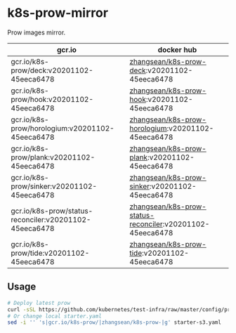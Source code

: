 # k8s-prow-mirror

Prow images mirror.

gcr.io | docker hub
---|---
gcr.io/k8s-prow/deck:v20201102-45eeca6478 | [zhangsean/k8s-prow-deck](https://hub.docker.com/r/zhangsean/k8s-prow-deck):v20201102-45eeca6478
gcr.io/k8s-prow/hook:v20201102-45eeca6478 | [zhangsean/k8s-prow-hook](https://hub.docker.com/r/zhangsean/k8s-prow-hook):v20201102-45eeca6478
gcr.io/k8s-prow/horologium:v20201102-45eeca6478 | [zhangsean/k8s-prow-horologium](https://hub.docker.com/r/zhangsean/k8s-prow-horologium):v20201102-45eeca6478
gcr.io/k8s-prow/plank:v20201102-45eeca6478 | [zhangsean/k8s-prow-plank](https://hub.docker.com/r/zhangsean/k8s-prow-plank):v20201102-45eeca6478
gcr.io/k8s-prow/sinker:v20201102-45eeca6478 | [zhangsean/k8s-prow-sinker](https://hub.docker.com/r/zhangsean/k8s-prow-sinker):v20201102-45eeca6478
gcr.io/k8s-prow/status-reconciler:v20201102-45eeca6478 | [zhangsean/k8s-prow-status-reconciler](https://hub.docker.com/r/zhangsean/k8s-prow-status-reconciler):v20201102-45eeca6478
gcr.io/k8s-prow/tide:v20201102-45eeca6478 | [zhangsean/k8s-prow-tide](https://hub.docker.com/r/zhangsean/k8s-prow-tide):v20201102-45eeca6478

## Usage

```bash
# Deploy latest prow
curl -sSL https://github.com/kubernetes/test-infra/raw/master/config/prow/cluster/starter-s3.yaml | sed 's|gcr.io/k8s-prow/|zhangsean/k8s-prow-|g' | kubectl apply -f -
# Or change local starter.yaml
sed -i '' 's|gcr.io/k8s-prow/|zhangsean/k8s-prow-|g' starter-s3.yaml
```
